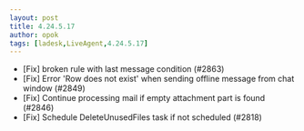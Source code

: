 ```yaml
---
layout: post
title: 4.24.5.17
author: opok
tags: [ladesk,LiveAgent,4.24.5.17]
---
```


- [Fix] broken rule with last message condition (#2863)
- [Fix] Error 'Row does not exist' when sending offline message from chat window (#2849)
- [Fix] Continue processing mail if empty attachment part is found (#2846)
- [Fix] Schedule DeleteUnusedFiles task if not scheduled (#2818)
